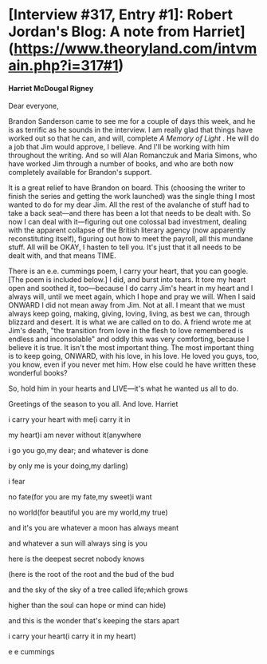 # [Interview #317, Entry #1]: Robert Jordan's Blog: A note from Harriet](https://www.theoryland.com/intvmain.php?i=317#1)

#### Harriet McDougal Rigney

Dear everyone,

Brandon Sanderson came to see me for a couple of days this week, and he is as terrific as he sounds in the interview. I am really glad that things have worked out so that he can, and will, complete
*A Memory of Light*
. He will do a job that Jim would approve, I believe. And I'll be working with him throughout the writing. And so will Alan Romanczuk and Maria Simons, who have worked Jim through a number of books, and who are both now completely available for Brandon's support.

It is a great relief to have Brandon on board. This (choosing the writer to finish the series and getting the work launched) was the single thing I most wanted to do for my dear Jim. All the rest of the avalanche of stuff had to take a back seat—and there has been a lot that needs to be dealt with. So now I can deal with it—figuring out one colossal bad investment, dealing with the apparent collapse of the British literary agency (now apparently reconstituting itself), figuring out how to meet the payroll, all this mundane stuff. All will be OKAY, I hasten to tell you. It's just that it all needs to be dealt with, and that means TIME.

There is an e.e. cummings poem, I carry your heart, that you can google. [The poem is included below.] I did, and burst into tears. It tore my heart open and soothed it, too—because I do carry Jim's heart in my heart and I always will, until we meet again, which I hope and pray we will. When I said ONWARD I did not mean away from Jim. Not at all. I meant that we must always keep going, making, giving, loving, living, as best we can, through blizzard and desert. It is what we are called on to do. A friend wrote me at Jim's death, "the transition from love in the flesh to love remembered is endless and inconsolable" and oddly this was very comforting, because I believe it is true. It isn't the most important thing. The most important thing is to keep going, ONWARD, with his love, in his love. He loved you guys, too, you know, even if you never met him. How else could he have written these wonderful books?

So, hold him in your hearts and LIVE—it's what he wanted us all to do.

Greetings of the season to you all. And love. Harriet

i carry your heart with me(i carry it in
  
my heart)i am never without it(anywhere
  
i go you go,my dear; and whatever is done
  
by only me is your doing,my darling)
  
i fear
  
no fate(for you are my fate,my sweet)i want
  
no world(for beautiful you are my world,my true)
  
and it's you are whatever a moon has always meant
  
and whatever a sun will always sing is you

here is the deepest secret nobody knows
  
(here is the root of the root and the bud of the bud
  
and the sky of the sky of a tree called life;which grows
  
higher than the soul can hope or mind can hide)
  
and this is the wonder that's keeping the stars apart

i carry your heart(i carry it in my heart)

e e cummings

